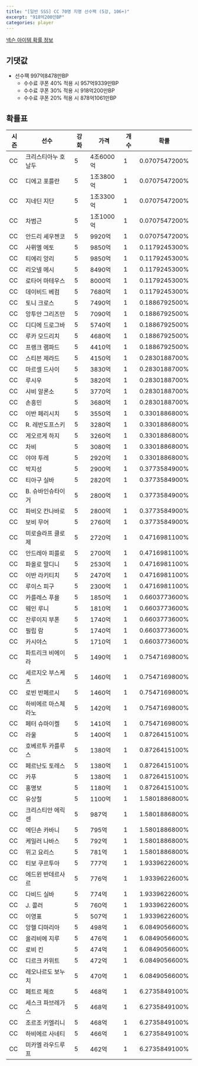 ```yaml
---
title: "[일반 SSS] CC 70명 지명 선수팩 (5강, 106+)"
excerpt: "918억200만BP"
categories: player
---
```

[넥슨 아이템 확률 정보](http://iteminfo.nexon.com/probability/fo4?sn=7398)

## 기댓값
- 선수팩 997억8478만BP
  - 수수료 쿠폰 40% 적용 시 957억9339만BP
  - 수수료 쿠폰 30% 적용 시 918억200만BP
  - 수수료 쿠폰 20% 적용 시 878억1061만BP


## 확률표

|시즌|선수|강화|가격|개수|확률|
|---|---|---|---|---|---|
|CC|크리스티아누 호날두|5|4조6000억|1|0.0707547200%|
|CC|디에고 포를란|5|1조3800억|1|0.0707547200%|
|CC|지네딘 지단|5|1조3300억|1|0.0707547200%|
|CC|차범근|5|1조1000억|1|0.0707547200%|
|CC|안드리 셰우첸코|5|9920억|1|0.0707547200%|
|CC|사뮈엘 에토|5|9850억|1|0.1179245300%|
|CC|티에리 앙리|5|9850억|1|0.1179245300%|
|CC|리오넬 메시|5|8490억|1|0.1179245300%|
|CC|로타어 마테우스|5|8000억|1|0.1179245300%|
|CC|데이비드 베컴|5|7680억|1|0.1179245300%|
|CC|토니 크로스|5|7490억|1|0.1886792500%|
|CC|앙투안 그리즈만|5|7090억|1|0.1886792500%|
|CC|디디에 드로그바|5|5740억|1|0.1886792500%|
|CC|루카 모드리치|5|4680억|1|0.1886792500%|
|CC|프랭크 램파드|5|4410억|1|0.1886792500%|
|CC|스티븐 제라드|5|4150억|1|0.2830188700%|
|CC|마르셀 드사이|5|3830억|1|0.2830188700%|
|CC|루시우|5|3820억|1|0.2830188700%|
|CC|샤비 알론소|5|3770억|1|0.2830188700%|
|CC|손흥민|5|3680억|1|0.2830188700%|
|CC|이반 페리시치|5|3550억|1|0.3301886800%|
|CC|R. 레반도프스키|5|3280억|1|0.3301886800%|
|CC|게오르게 하지|5|3260억|1|0.3301886800%|
|CC|차비|5|3080억|1|0.3301886800%|
|CC|야야 투레|5|2920억|1|0.3301886800%|
|CC|박지성|5|2900억|1|0.3773584900%|
|CC|티아구 실바|5|2820억|1|0.3773584900%|
|CC|B. 슈바인슈타이거|5|2800억|1|0.3773584900%|
|CC|파비오 칸나바로|5|2800억|1|0.3773584900%|
|CC|보비 무어|5|2760억|1|0.3773584900%|
|CC|미로슬라프 클로제|5|2720억|1|0.4716981100%|
|CC|안드레아 피를로|5|2700억|1|0.4716981100%|
|CC|파올로 말디니|5|2530억|1|0.4716981100%|
|CC|이반 라키티치|5|2470억|1|0.4716981100%|
|CC|루이스 피구|5|2300억|1|0.4716981100%|
|CC|카를레스 푸욜|5|1850억|1|0.6603773600%|
|CC|웨인 루니|5|1810억|1|0.6603773600%|
|CC|잔루이지 부폰|5|1740억|1|0.6603773600%|
|CC|필립 람|5|1740억|1|0.6603773600%|
|CC|카시야스|5|1710억|1|0.6603773600%|
|CC|파트리크 비에이라|5|1490억|1|0.7547169800%|
|CC|세르지오 부스케츠|5|1460억|1|0.7547169800%|
|CC|로빈 반페르시|5|1460억|1|0.7547169800%|
|CC|하비에르 마스체라노|5|1420억|1|0.7547169800%|
|CC|페터 슈마이켈|5|1410억|1|0.7547169800%|
|CC|라울|5|1400억|1|0.8726415100%|
|CC|호베르투 카를루스|5|1380억|1|0.8726415100%|
|CC|페르난도 토레스|5|1380억|1|0.8726415100%|
|CC|카푸|5|1380억|1|0.8726415100%|
|CC|홍명보|5|1180억|1|0.8726415100%|
|CC|유상철|5|1100억|1|1.5801886800%|
|CC|크리스티안 에릭센|5|987억|1|1.5801886800%|
|CC|에딘손 카바니|5|795억|1|1.5801886800%|
|CC|케일러 나바스|5|792억|1|1.5801886800%|
|CC|위고 요리스|5|781억|1|1.5801886800%|
|CC|티보 쿠르투아|5|777억|1|1.9339622600%|
|CC|에드윈 반데르사르|5|776억|1|1.9339622600%|
|CC|다비드 실바|5|774억|1|1.9339622600%|
|CC|J. 콜러|5|760억|1|1.9339622600%|
|CC|이영표|5|507억|1|1.9339622600%|
|CC|앙헬 디마리아|5|498억|1|6.0849056600%|
|CC|올리비에 지루|5|476억|1|6.0849056600%|
|CC|로비 킨|5|474억|1|6.0849056600%|
|CC|디르크 카위트|5|472억|1|6.0849056600%|
|CC|레오나르도 보누치|5|470억|1|6.0849056600%|
|CC|페트르 체흐|5|468억|1|6.2735849100%|
|CC|세스크 파브레가스|5|468억|1|6.2735849100%|
|CC|조르조 키엘리니|5|468억|1|6.2735849100%|
|CC|하비에르 사네티|5|466억|1|6.2735849100%|
|CC|미카엘 라우드루프|5|462억|1|6.2735849100%|
